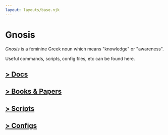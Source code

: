 ```yaml
---
layout: layouts/base.njk
---
```


# Gnosis

_Gnosis_ is a feminine Greek noun which means "knowledge" or "awareness".

Useful commands, scripts, config files, etc can be found here.

## [> Docs](doc/)

## [> Books & Papers](https://jakobmaier.at/private/books/)

## [> Scripts](scripts/)

## [> Configs](configs/)
